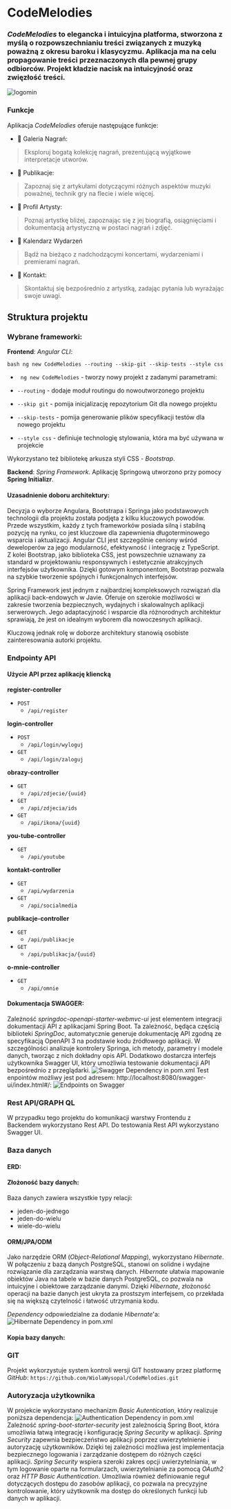 # CodeMelodies
### *CodeMelodies* to elegancka i intuicyjna platforma, stworzona z myślą o rozpowszechnianiu treści związanych z muzyką poważną z okresu baroku i klasycyzmu. Aplikacja ma na celu propagowanie treści przeznaczonych dla pewnej grupy odbiorców. Projekt kładzie nacisk na intuicyjność oraz zwięzłość treści.
![logomin](https://github.com/WiolaWysopal/CodeMelodies/assets/115031260/cda728b1-437b-4814-baee-76785c65bf14)
### Funkcje

Aplikacja *CodeMelodies* oferuje następujące funkcje: 
- 🎵 Galeria Nagrań:
 > Eksploruj bogatą kolekcję nagrań, prezentującą wyjątkowe interpretacje utworów.
- 📘 Publikacje:
 > Zapoznaj się z artykułami dotyczącymi różnych aspektów muzyki poważnej, technik gry na flecie i wiele więcej.
- 👥 Profil Artysty:
 > Poznaj artystkę bliżej, zapoznając się z jej biografią, osiągnięciami i dokumentacją artystyczną w postaci nagrań i zdjęć.
- 📅 Kalendarz Wydarzeń
 > Bądź na bieżąco z nadchodzącymi koncertami, wydarzeniami i premierami nagrań.
- 💌 Kontakt:
 > Skontaktuj się bezpośrednio z artystką, zadając pytania lub wyrażając swoje uwagi.

## Struktura projektu

### Wybrane frameworki:
**Frontend**: _Angular CLI_:

```bash ng new CodeMelodies --routing --skip-git --skip-tests --style css```

- ``` ng new CodeMelodies``` - tworzy nowy projekt z zadanymi parametrami:

- ``` --routing ``` - dodaje moduł routingu do nowoutworzonego projektu
- ``` --skip git ``` -  pomija inicjalizację repozytorium Git dla nowego projektu
- ``` --skip-tests ``` -   pomija generowanie plików specyfikacji testów dla nowego projektu
- ``` --style css ``` -  definiuje technologię stylowania, która ma być używana w projekcie

 Wykorzystano też bibliotekę arkusza styli CSS - _Bootstrap_.

**Backend**: _Spring Framework_. Aplikację Springową utworzono przy pomocy **Spring Initializr**.

#### Uzasadnienie doboru architektury:

Decyzja o wyborze Angulara, Bootstrapa i Springa jako podstawowych technologii dla projektu została podjęta z kilku kluczowych powodów. Przede wszystkim, każdy z tych frameworków posiada silną i stabilną pozycję na rynku, co jest kluczowe dla zapewnienia długoterminowego wsparcia i aktualizacji. Angular CLI jest szczególnie ceniony wśród deweloperów za jego modularność, efektywność i integrację z TypeScript. Z kolei Bootstrap, jako biblioteka CSS, jest powszechnie uznawany za standard w projektowaniu responsywnych i estetycznie atrakcyjnych interfejsów użytkownika. Dzięki gotowym komponentom, Bootstrap pozwala na szybkie tworzenie spójnych i funkcjonalnych interfejsów.
 
Spring Framework jest jednym z najbardziej kompleksowych rozwiązań dla aplikacji back-endowych w Javie. Oferuje on szerokie możliwości w zakresie tworzenia bezpiecznych, wydajnych i skalowalnych aplikacji serwerowych. Jego adaptacyjność i wsparcie dla różnorodnych architektur sprawiają, że jest on idealnym wyborem dla nowoczesnych aplikacji. 
 
Kluczową jednak rolę w doborze architektury stanowią osobiste zainteresowania autorki projektu.

### Endpointy API

#### Użycie API przez aplikację kliencką

**register-controller**
- `POST`
	- `/api/register`

**login-controller**
- `POST`
	- `/api/login/wyloguj`
- `GET`
	- `/api/login/zaloguj`

**obrazy-controller**
- `GET`
	- `/api/zdjecie/{uuid}`
- `GET`
	- `/api/zdjecia/ids`
- `GET`
	- `/api/ikona/{uuid}`

**you-tube-controller**
- `GET`
	- `/api/youtube`

**kontakt-controller**
- `GET`
	- `/api/wydarzenia`
- `GET`
	- `/api/socialmedia`

**publikacje-controller**
- `GET`
	- `/api/publikacje`
- `GET`
	- `/api/publikacja/{uuid}`

**o-mnie-controller**
- `GET`
	- `/api/omnie`

#### Dokumentacja SWAGGER: 

Zależność _springdoc-openapi-starter-webmvc-ui_ jest elementem integracji dokumentacji API z aplikacjami Spring Boot. Ta zależność, będąca częścią biblioteki _SpringDoc_, automatycznie generuje dokumentację API zgodną ze specyfikacją OpenAPI 3 na podstawie kodu źródłowego aplikacji. W szczególności analizuje kontrolery Springa, ich metody, parametry i modele danych, tworząc z nich dokładny opis API. Dodatkowo dostarcza interfejs użytkownika Swagger UI, który umożliwia testowanie dokumentacji API bezpośrednio z przeglądarki. 
![Swagger Dependency in pom.xml](image-1.png)
Test enpointów możliwy jest pod adresem: http://localhost:8080/swagger-ui/index.html#/:
![Endpoints on Swagger](image-3.png)

### Rest API/GRAPH QL
W przypadku tego projektu do komunikacji warstwy Frontendu z Backendem wykorzystano Rest API. Do testowania Rest API wykorzystano Swagger UI.

### Baza danych
#### ERD:

#### Złożoność bazy danych:

Baza danych zawiera wszystkie typy relacji:
- jeden-do-jednego
- jeden-do-wielu
- wiele-do-wielu

#### ORM/JPA/ODM
Jako narzędzie ORM (_Object-Relational Mapping_), wykorzystano _Hibernate_. W połączeniu z bazą danych PostgreSQL, stanowi on solidne i wydajne rozwiązanie dla zarządzania warstwą danych. _Hibernate_ ułatwia mapowanie obiektów Java na tabele w bazie danych PostgreSQL, co pozwala na intuicyjne i obiektowe zarządzanie danymi. Dzięki _Hibernate_, złożoność operacji na bazie danych jest ukryta za prostszym interfejsem, co przekłada się na większą czytelność i łatwość utrzymania kodu.

_Dependency_ odpowiedzialne za dodanie _Hibernate_'a:
![Hibernate Dependency in pom.xml](image.png)

#### Kopia bazy danych:

### GIT
Projekt wykorzystuje system kontroli wersji GIT hostowany przez platformę _GitHub_: `https://github.com/WiolaWysopal/CodeMelodies.git`

### Autoryzacja użytkownika

W projekcie wykorzystano mechanizm _Basic Autentication_, który realizuje poniższa dependencja:
![Authentication Dependency in pom.xml](image-2.png)
Zależność _spring-boot-starter-security_ jest zależnością Spring Boot, która umożliwia łatwą integrację i konfigurację _Spring Security_ w aplikacji. _Spring Security_ zapewnia bezpieczeństwo aplikacji poprzez uwierzytelnienie i autoryzację użytkowników. Dzięki tej zależności możliwa jest implementacja bezpiecznego logowania i zarządzanie dostępem do różnych części aplikacji. _Spring Security_ wspiera szeroki zakres opcji uwierzytelniania, w tym logowanie oparte na formularzach, uwierzytelnianie za pomocą _OAuth2_ oraz _HTTP Basic Authentication_. Umożliwia również definiowanie reguł dotyczących dostępu do zasobów aplikacji, co pozwala na precyzyjne kontrolowanie, który użytkownik ma dostęp do określonych funkcji lub danych w aplikacji.